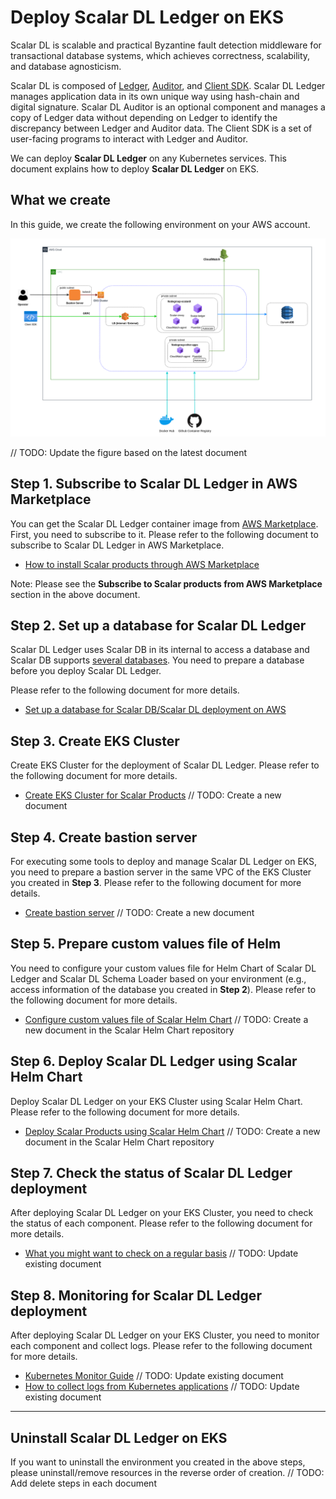 # Deploy Scalar DL Ledger on EKS

Scalar DL is scalable and practical Byzantine fault detection middleware for transactional database systems, which achieves correctness, scalability, and database agnosticism.  

Scalar DL is composed of [Ledger](https://github.com/scalar-labs/scalardl/blob/master/docs/getting-started.md), [Auditor](https://github.com/scalar-labs/scalardl/blob/master/docs/getting-started-auditor.md), and [Client SDK](https://github.com/scalar-labs/scalardl/tree/master/docs#client-sdks). Scalar DL Ledger manages application data in its own unique way using hash-chain and digital signature. Scalar DL Auditor is an optional component and manages a copy of Ledger data without depending on Ledger to identify the discrepancy between Ledger and Auditor data. The Client SDK is a set of user-facing programs to interact with Ledger and Auditor.  

We can deploy **Scalar DL Ledger** on any Kubernetes services. This document explains how to deploy **Scalar DL Ledger** on EKS.  

## What we create

In this guide, we create the following environment on your AWS account.  

![image](images/network_diagram_eks.png)

// TODO: Update the figure based on the latest document

## Step 1. Subscribe to Scalar DL Ledger in AWS Marketplace

You can get the Scalar DL Ledger container image from [AWS Marketplace](https://aws.amazon.com/marketplace/pp/prodview-3jdwfmqonx7a2). First, you need to subscribe to it. Please refer to the following document to subscribe to Scalar DL Ledger in AWS Marketplace.  

* [How to install Scalar products through AWS Marketplace](./AwsMarketplaceGuide.md)

Note: Please see the **Subscribe to Scalar products from AWS Marketplace** section in the above document.  

## Step 2. Set up a database for Scalar DL Ledger

Scalar DL Ledger uses Scalar DB in its internal to access a database and Scalar DB supports [several databases](https://github.com/scalar-labs/scalardb/blob/master/docs/scalardb-supported-databases.md). You need to prepare a database before you deploy Scalar DL Ledger.  

Please refer to the following document for more details.  

* [Set up a database for Scalar DB/Scalar DL deployment on AWS](./SetupDatabaseForAWS.md)

## Step 3. Create EKS Cluster

Create EKS Cluster for the deployment of Scalar DL Ledger. Please refer to the following document for more details.  

* [Create EKS Cluster for Scalar Products]() // TODO: Create a new document

## Step 4. Create bastion server

For executing some tools to deploy and manage Scalar DL Ledger on EKS, you need to prepare a bastion server in the same VPC of the EKS Cluster you created in **Step 3**. Please refer to the following document for more details.  

* [Create bastion server]() // TODO: Create a new document

## Step 5. Prepare custom values file of Helm 

You need to configure your custom values file for Helm Chart of Scalar DL Ledger and Scalar DL Schema Loader based on your environment (e.g., access information of the database you created in **Step 2**). Please refer to the following document for more details.  

* [Configure custom values file of Scalar Helm Chart]() // TODO: Create a new document in the Scalar Helm Chart repository

## Step 6. Deploy Scalar DL Ledger using Scalar Helm Chart

Deploy Scalar DL Ledger on your EKS Cluster using Scalar Helm Chart. Please refer to the following document for more details.  

* [Deploy Scalar Products using Scalar Helm Chart]() // TODO: Create a new document in the Scalar Helm Chart repository

## Step 7. Check the status of Scalar DL Ledger deployment

After deploying Scalar DL Ledger on your EKS Cluster, you need to check the status of each component. Please refer to the following document for more details.  

* [What you might want to check on a regular basis](./RegularCheck.md) // TODO: Update existing document

## Step 8. Monitoring for Scalar DL Ledger deployment

After deploying Scalar DL Ledger on your EKS Cluster, you need to monitor each component and collect logs. Please refer to the following document for more details.  

* [Kubernetes Monitor Guide](./K8sMonitorGuide.md) // TODO: Update existing document
* [How to collect logs from Kubernetes applications](./K8sLogCollectionGuide.md) // TODO: Update existing document

---

## Uninstall Scalar DL Ledger on EKS

If you want to uninstall the environment you created in the above steps, please uninstall/remove resources in the reverse order of creation.  // TODO: Add delete steps in each document
